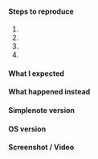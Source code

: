 <!-- 
Thanks for contributing to Simplenote! Pick a clear title ("Note editor: emojis not displaying correctly") and proceed.

Please review the FAQs before submitting an issue: https://github.com/Automattic/simplenote-electron/labels/FAQ

Mac users: Does your Simplenote app have a file size of less than 50 MB? Then you are using simplenote-macos, not simplenote-electron. Please post your issue here: https://github.com/Automattic/simplenote-macos
-->

#### Steps to reproduce
1.
2.
3.
4.

#### What I expected


#### What happened instead


#### Simplenote version
<!-- 
Here's the version number of our latest release: https://github.com/Automattic/simplenote-electron/releases/latest
-->

#### OS version


#### Screenshot / Video

<!--
PLEASE NOTE
- These comments won't show up when you submit the issue.
- Everything is optional, but try to add as many details as possible.
- If requesting a new feature, explain why you'd like to see it added.
-->
